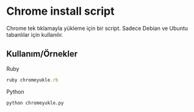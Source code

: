 
# Chrome install script

Chrome tek tıklamayla yükleme için bir script. Sadece Debian ve Ubuntu tabanlılar için kullanılır.


## Kullanım/Örnekler

Ruby
```ruby
ruby chromeyukle.rb
```
Python
```python
python chromeyukle.py
```

  
